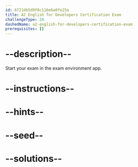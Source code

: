 ```yaml
---
id: 6721db5d9f0c116e6a0fe25a
title: A2 English for Developers Certification Exam
challengeType: 24
dashedName: a2-english-for-developers-certification-exam
prerequisites: []
---
```


# --description--

Start your exam in the exam environment app.

# --instructions--

# --hints--

# --seed--

# --solutions--
